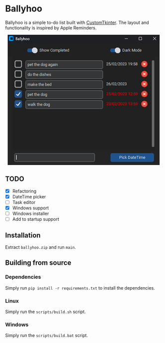 # Ballyhoo

Ballyhoo is a simple to-do list built with [CustomTkinter](https://github.com/TomSchimansky/CustomTkinter). The layout and functionality is inspired by Apple Reminders.

<p align="center">
  <img src="resources/screenshot.png"/>
</p>

## TODO

- [x] Refactoring
- [x] DateTime picker
- [ ] Task editor
- [x] Windows support
- [ ] Windows installer
- [ ] Add to startup support

## Installation

Extract `ballyhoo.zip` and run `main`.

## Building from source

### Dependencies

Simply run `pip install -r requirements.txt` to install the dependencies.

### Linux

Simply run the `scripts/build.sh` script.

### Windows

Simply run the `scripts/build.bat` script.